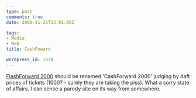 ```yaml
---
type: post
comments: true
date: 2000-11-21T13:01:00Z

tags:
- Media
- Web
title: CashFoward

wordpress_id: 1530
---
```


[FlashForward 2000](http://www.flashforward2000.com/) should be renamed 'CashForward 2000' judging by daft prices of tickets (1000? - surely they are taking the piss). What a sorry state of affairs. I can sense a parody site on its way from somewhere. 
